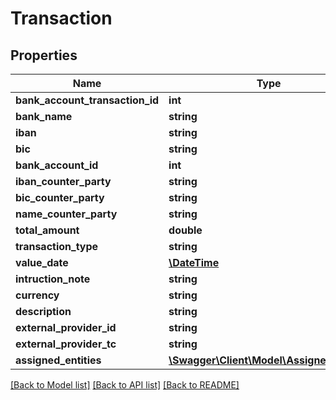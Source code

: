 # Transaction

## Properties
Name | Type | Description | Notes
------------ | ------------- | ------------- | -------------
**bank_account_transaction_id** | **int** |  | [optional] 
**bank_name** | **string** |  | [optional] 
**iban** | **string** |  | [optional] 
**bic** | **string** |  | [optional] 
**bank_account_id** | **int** |  | [optional] 
**iban_counter_party** | **string** |  | [optional] 
**bic_counter_party** | **string** |  | [optional] 
**name_counter_party** | **string** |  | [optional] 
**total_amount** | **double** |  | [optional] 
**transaction_type** | **string** |  | [optional] 
**value_date** | [**\DateTime**](\DateTime.md) |  | [optional] 
**intruction_note** | **string** |  | [optional] 
**currency** | **string** |  | [optional] 
**description** | **string** |  | [optional] 
**external_provider_id** | **string** |  | [optional] 
**external_provider_tc** | **string** |  | [optional] 
**assigned_entities** | [**\Swagger\Client\Model\AssignedEntity[]**](AssignedEntity.md) |  | [optional] 

[[Back to Model list]](../README.md#documentation-for-models) [[Back to API list]](../README.md#documentation-for-api-endpoints) [[Back to README]](../README.md)


